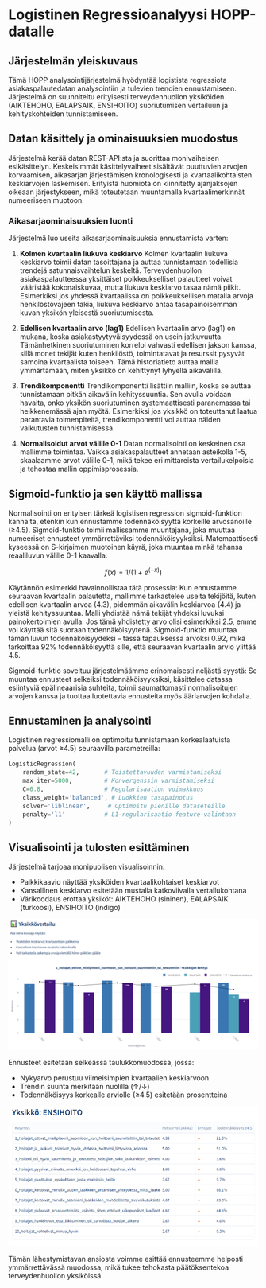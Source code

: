 # Logistinen Regressioanalyysi HOPP-datalle

## Järjestelmän yleiskuvaus

Tämä HOPP analysointijärjestelmä hyödyntää logistista regressiota asiakaspalautedatan analysointiin ja tulevien trendien ennustamiseen. Järjestelmä on suunniteltu erityisesti terveydenhuollon yksiköiden (AIKTEHOHO, EALAPSAIK, ENSIHOITO) suoriutumisen vertailuun ja kehityskohteiden tunnistamiseen.

## Datan käsittely ja ominaisuuksien muodostus

Järjestelmä kerää datan REST-API:sta ja suorittaa monivaiheisen esikäsittelyn. Keskeisimmät käsittelyvaiheet sisältävät puuttuvien arvojen korvaamisen, aikasarjan järjestämisen kronologisesti ja kvartaalikohtaisten keskiarvojen laskemisen. Erityistä huomiota on kiinnitetty ajanjaksojen oikeaan järjestykseen, mikä toteutetaan muuntamalla kvartaalimerkinnät numeeriseen muotoon.

### Aikasarjaominaisuuksien luonti

Järjestelmä luo useita aikasarjaominaisuuksia ennustamista varten:

1. **Kolmen kvartaalin liukuva keskiarvo**
Kolmen kvartaalin liukuva keskiarvo toimii datan tasoittajana ja auttaa tunnistamaan todellisia trendejä satunnaisvaihtelun keskeltä. Terveydenhuollon asiakaspalautteessa yksittäiset poikkeukselliset palautteet voivat vääristää kokonaiskuvaa, mutta liukuva keskiarvo tasaa nämä piikit. Esimerkiksi jos yhdessä kvartaalissa on poikkeuksellisen matalia arvoja henkilöstövajeen takia, liukuva keskiarvo antaa tasapainoisemman kuvan yksikön yleisestä suoriutumisesta.

2. **Edellisen kvartaalin arvo (lag1)**
Edellisen kvartaalin arvo (lag1) on mukana, koska asiakastyytyväisyydessä on usein jatkuvuutta. Tämänhetkinen suoriutuminen korreloi vahvasti edellisen jakson kanssa, sillä monet tekijät kuten henkilöstö, toimintatavat ja resurssit pysyvät samoina kvartaalista toiseen. Tämä historiatieto auttaa mallia ymmärtämään, miten yksikkö on kehittynyt lyhyellä aikavälillä.

3. **Trendikomponentti**
Trendikomponentti lisättiin malliin, koska se auttaa tunnistamaan pitkän aikavälin kehityssuuntia. Sen avulla voidaan havaita, onko yksikön suoriutuminen systemaattisesti paranemassa tai heikkenemässä ajan myötä. Esimerkiksi jos yksikkö on toteuttanut laatua parantavia toimenpiteitä, trendikomponentti voi auttaa näiden vaikutusten tunnistamisessa.

4. **Normalisoidut arvot välille 0-1**
Datan normalisointi on keskeinen osa mallimme toimintaa. Vaikka asiakaspalautteet annetaan asteikolla 1-5, skaalaamme arvot välille 0-1, mikä tekee eri mittareista vertailukelpoisia ja tehostaa mallin oppimisprosessia.

## Sigmoid-funktio ja sen käyttö mallissa

Normalisointi on erityisen tärkeä logistisen regression sigmoid-funktion kannalta, etenkin kun ennustamme todennäköisyyttä korkeille arvosanoille (≥4.5). Sigmoid-funktio toimii mallissamme muuntajana, joka muuttaa numeeriset ennusteet ymmärrettäviksi todennäköisyyksiksi. Matemaattisesti kyseessä on S-kirjaimen muotoinen käyrä, joka muuntaa minkä tahansa reaaliluvun välille 0-1 kaavalla:

```math
f(x) = 1 / (1 + e^(-x))
```

Käytännön esimerkki havainnollistaa tätä prosessia: Kun ennustamme seuraavan kvartaalin palautetta, mallimme tarkastelee useita tekijöitä, kuten edellisen kvartaalin arvoa (4.3), pidemmän aikavälin keskiarvoa (4.4) ja yleistä kehityssuuntaa. Malli yhdistää nämä tekijät yhdeksi luvuksi painokertoimien avulla. Jos tämä yhdistetty arvo olisi esimerkiksi 2.5, emme voi käyttää sitä suoraan todennäköisyytenä. Sigmoid-funktio muuntaa tämän luvun todennäköisyydeksi – tässä tapauksessa arvoksi 0.92, mikä tarkoittaa 92% todennäköisyyttä sille, että seuraavan kvartaalin arvio ylittää 4.5.

Sigmoid-funktio soveltuu järjestelmäämme erinomaisesti neljästä syystä: Se muuntaa ennusteet selkeiksi todennäköisyyksiksi, käsittelee datassa esiintyviä epälineaarisia suhteita, toimii saumattomasti normalisoitujen arvojen kanssa ja tuottaa luotettavia ennusteita myös ääriarvojen kohdalla.

## Ennustaminen ja analysointi

Logistinen regressiomalli on optimoitu tunnistamaan korkealaatuista palvelua (arvot ≥4.5) seuraavilla parametreilla:
```python
LogisticRegression(
    random_state=42,       # Toistettavuuden varmistamiseksi
    max_iter=5000,         # Konvergenssin varmistamiseksi
    C=0.8,                 # Regularisaation voimakkuus
    class_weight='balanced', # Luokkien tasapainotus
    solver='liblinear',     # Optimoitu pienille dataseteille
    penalty='l1'           # L1-regularisaatio feature-valintaan
)
```

## Visualisointi ja tulosten esittäminen

Järjestelmä tarjoaa monipuolisen visualisoinnin:
- Palkkikaavio näyttää yksiköiden kvartaalikohtaiset keskiarvot
- Kansallinen keskiarvo esitetään mustalla katkoviivalla vertailukohtana
- Värikoodaus erottaa yksiköt: AIKTEHOHO (sininen), EALAPSAIK (turkoosi), ENSIHOITO (indigo)

![alt text](../images/log1.PNG)


Ennusteet esitetään selkeässä taulukkomuodossa, jossa:
- Nykyarvo perustuu viimeisimpien kvartaalien keskiarvoon
- Trendin suunta merkitään nuolilla (↑/↓)
- Todennäköisyys korkealle arviolle (≥4.5) esitetään prosentteina

![alt text](../images/log2.PNG)

Tämän lähestymistavan ansiosta voimme esittää ennusteemme helposti ymmärrettävässä muodossa, mikä tukee tehokasta päätöksentekoa terveydenhuollon yksiköissä.